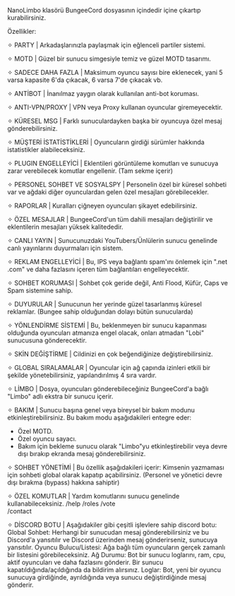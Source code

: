 NanoLimbo klasörü BungeeCord dosyasının içindedir içine çıkartıp kurabilirsiniz.


Özellikler:

✧ PARTY | Arkadaşlarınızla paylaşmak için eğlenceli partiler sistemi.

✧ MOTD | Güzel bir sunucu simgesiyle temiz ve güzel MOTD tasarımı.

✧ SADECE DAHA FAZLA | Maksimum oyuncu sayısı bire eklenecek, yani 5 varsa kapasite 6'da çıkacak, 6 varsa 7'de çıkacak vb.

✧ ANTİBOT | İnanılmaz yaygın olarak kullanılan anti-bot koruması.

✧ ANTI-VPN/PROXY | VPN veya Proxy kullanan oyuncular giremeyecektir.

✧ KÜRESEL MSG | Farklı sunuculardayken başka bir oyuncuya özel mesaj gönderebilirsiniz.

✧ MÜŞTERİ İSTATİSTİKLERİ | Oyuncuların girdiği sürümler hakkında istatistikler alabileceksiniz.

✧ PLUGIN ENGELLEYİCİ | Eklentileri görüntüleme komutları ve sunucuya zarar verebilecek komutlar engellenir. (Tam sekme içerir)

✧ PERSONEL SOHBET VE SOSYALSPY | Personelin özel bir küresel sohbeti var ve ağdaki diğer oyunculardan gelen özel mesajları görebilecekler.

✧ RAPORLAR | Kuralları çiğneyen oyuncuları şikayet edebilirsiniz.

✧ ÖZEL MESAJLAR | BungeeCord'un tüm dahili mesajları değiştirilir ve eklentilerin mesajları yüksek kalitededir.

✧ CANLI YAYIN | Sunucunuzdaki YouTubers/Ünlülerin sunucu genelinde canlı yayınlarını duyurmaları için sistem.

✧ REKLAM ENGELLEYİCİ | Bu, IPS veya bağlantı spam'ını önlemek için ".net .com" ve daha fazlasını içeren tüm bağlantıları engelleyecektir.

✧ SOHBET KORUMASI | Sohbet çok geride değil, Anti Flood, Küfür, Caps ve Spam sistemine sahip.

✧ DUYURULAR | Sunucunun her yerinde güzel tasarlanmış küresel reklamlar. (Bungee sahip olduğundan dolayı bütün sunucularda)

✧ YÖNLENDİRME SİSTEMİ | Bu, beklenmeyen bir sunucu kapanması olduğunda oyuncuları atmanıza engel olacak, onları atmadan "Lobi" sunucusuna gönderecektir.

✧ SKİN DEĞİŞTİRME | Cildinizi en çok beğendiğinize değiştirebilirsiniz.

✧ GLOBAL SIRALAMALAR | Oyuncular için ağ çapında izinleri etkili bir şekilde yönetebilirsiniz, yapılandırılmış 4 sıra vardır.

✧ LİMBO | Dosya, oyuncuları gönderebileceğiniz BungeeCord'a bağlı "Limbo" adlı ekstra bir sunucu içerir.

✧ BAKIM | Sunucu başına genel veya bireysel bir bakım modunu etkinleştirebilirsiniz. Bu bakım modu aşağıdakileri entegre eder:

- Özel MOTD.
- Özel oyuncu sayacı.
- Bakım için bekleme sunucu olarak "Limbo"yu etkinleştirebilir veya devre dışı bırakıp ekranda mesaj gönderebilirsiniz.

✧ SOHBET YÖNETİMİ | Bu özellik aşağıdakileri içerir:
Kimsenin yazmaması için sohbeti global olarak kapatıp açabilirsiniz. (Personel ve yönetici devre dışı bırakma (bypass) hakkına sahiptir)

✧ ÖZEL KOMUTLAR | Yardım komutlarını sunucu genelinde kullanabileceksiniz.
/help
/roles
/vote	
/contact

✧ DİSCORD BOTU | Aşağıdakiler gibi çeşitli işlevlere sahip discord botu:
Global Sohbet: Herhangi bir sunucudan mesaj gönderebilirsiniz ve bu Discord'a yansıtılır ve Discord üzerinden mesaj gönderirseniz, sunucuya yansıtılır.
Oyuncu Bulucu/Listesi: Ağa bağlı tüm oyuncuların gerçek zamanlı bir listesini görebileceksiniz.
Ağ Durumu: Bot bir sunucu loglarını, ram, cpu, aktif oyuncuları ve daha fazlasını gönderir. Bir sunucu kapatıldığında/açıldığında da bildirim alırsınız.
Loglar: Bot, yeni bir oyuncu sunucuya girdiğinde, ayrıldığında veya sunucu değiştirdiğinde mesaj gönderir.
